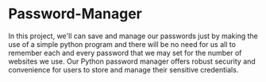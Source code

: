 # Password-Manager
In this project, we'll can save and manage our passwords just by making the use of a simple python program and there will be no need for us all to remember each and every password that we may set for the number of websites we use. Our Python password manager offers robust security and convenience for users to store and manage their sensitive credentials. 
